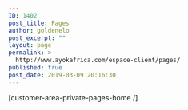```yaml
---
ID: 1402
post_title: Pages
author: goldenelo
post_excerpt: ""
layout: page
permalink: >
  http://www.ayokafrica.com/espace-client/pages/
published: true
post_date: 2019-03-09 20:16:30
---
```

[customer-area-private-pages-home /]
